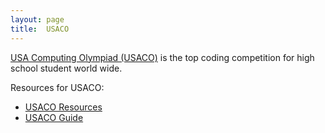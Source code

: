 ```yaml
---
layout: page
title:  USACO
---
```


[USA Computing Olympiad (USACO)](http://usaco.org/index.php) is the top coding competition for high school student world wide.

Resources for USACO:
* [USACO Resources](http://usaco.org/index.php?page=resources)
* [USACO Guide](https://usaco.guide/)
